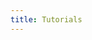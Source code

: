 ```yaml
---
title: Tutorials
---
```


<!--
This is a placeholder so MkDocs doiesn't complain about
linking to a non-existibng page, because  -->